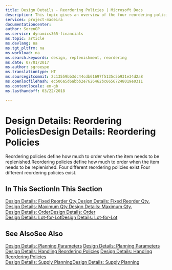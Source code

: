 ```yaml
---
title: Design Details - Reordering Policies | Microsoft Docs
description: This topic gives an overview of the four reordering policies that are available for replenishment.
services: project-madeira
documentationcenter: 
author: SorenGP
ms.service: dynamics365-financials
ms.topic: article
ms.devlang: na
ms.tgt_pltfrm: na
ms.workload: na
ms.search.keywords: design, replenishment, reordering
ms.date: 07/01/2017
ms.author: sgroespe
ms.translationtype: HT
ms.sourcegitcommit: 2c13559bb3dc44cdb61697f5135c5b931e34d2a8
ms.openlocfilehash: ec506a5d6abbb2e7626462bc66567248019e0311
ms.contentlocale: en-gb
ms.lasthandoff: 03/22/2018

---
```

# <a name="design-details-reordering-policies"></a><span data-ttu-id="d280e-103">Design Details: Reordering Policies</span><span class="sxs-lookup"><span data-stu-id="d280e-103">Design Details: Reordering Policies</span></span>
<span data-ttu-id="d280e-104">Reordering policies define how much to order when the item needs to be replenished.</span><span class="sxs-lookup"><span data-stu-id="d280e-104">Reordering policies define how much to order when the item needs to be replenished.</span></span> <span data-ttu-id="d280e-105">Four different reordering policies exist.</span><span class="sxs-lookup"><span data-stu-id="d280e-105">Four different reordering policies exist.</span></span>  

## <a name="in-this-section"></a><span data-ttu-id="d280e-106">In This Section</span><span class="sxs-lookup"><span data-stu-id="d280e-106">In This Section</span></span>  
[<span data-ttu-id="d280e-107">Design Details: Fixed Reorder Qty.</span><span class="sxs-lookup"><span data-stu-id="d280e-107">Design Details: Fixed Reorder Qty.</span></span>](design-details-fixed-reorder-qty.md)  
[<span data-ttu-id="d280e-108">Design Details: Maximum Qty.</span><span class="sxs-lookup"><span data-stu-id="d280e-108">Design Details: Maximum Qty.</span></span>](design-details-maximum-qty.md)  
[<span data-ttu-id="d280e-109">Design Details: Order</span><span class="sxs-lookup"><span data-stu-id="d280e-109">Design Details: Order</span></span>](design-details-order.md)  
[<span data-ttu-id="d280e-110">Design Details: Lot-for-Lot</span><span class="sxs-lookup"><span data-stu-id="d280e-110">Design Details: Lot-for-Lot</span></span>](design-details-lot-for-lot.md)  

## <a name="see-also"></a><span data-ttu-id="d280e-111">See Also</span><span class="sxs-lookup"><span data-stu-id="d280e-111">See Also</span></span>  
<span data-ttu-id="d280e-112">[Design Details: Planning Parameters](design-details-planning-parameters.md) </span><span class="sxs-lookup"><span data-stu-id="d280e-112">[Design Details: Planning Parameters](design-details-planning-parameters.md) </span></span>  
<span data-ttu-id="d280e-113">[Design Details: Handling Reordering Policies](design-details-handling-reordering-policies.md) </span><span class="sxs-lookup"><span data-stu-id="d280e-113">[Design Details: Handling Reordering Policies](design-details-handling-reordering-policies.md) </span></span>  
[<span data-ttu-id="d280e-114">Design Details: Supply Planning</span><span class="sxs-lookup"><span data-stu-id="d280e-114">Design Details: Supply Planning</span></span>](design-details-supply-planning.md)

